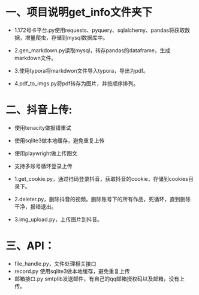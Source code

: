 # 一、项目说明get_info文件夹下

- 1.172号卡平台.py使用requests、pyquery、sqlalchemy、pandas将获取数据，增量爬虫，存储到mysql数据库中。

- 2.gen_markdown.py读取mysql，转存pandas的dataframe，生成markdown文件。

- 3.使用typora将markdwon文件导入typora，导出为pdf。

- 4.pdf_to_imgs.py将pdf转存为图片，并按顺序排列。

# 二、抖音上传:

- 使用tenacity做报错重试
- 使用sqlite3做本地缓存，避免重复上传
- 使用playwright做上传图文
- 支持多账号循环登录上传

- 1.get_cookie.py，通过扫码登录抖音，获取抖音的cookie，存储到cookies目录下。

- 2.deleter.py，删除抖音的视频。删除账号下的所有作品，死循环，直到删除干净，报错退出。

- 3.img_upload.py，上传图片到抖音。

# 三、API：

- file_handle.py，文件处理相关接口
- record.py 使用sqlite3做本地缓存，避免重复上传
- 邮箱接口.py  smtplib发送邮件，有自己的qq邮箱授权码以及邮箱，没有上传。